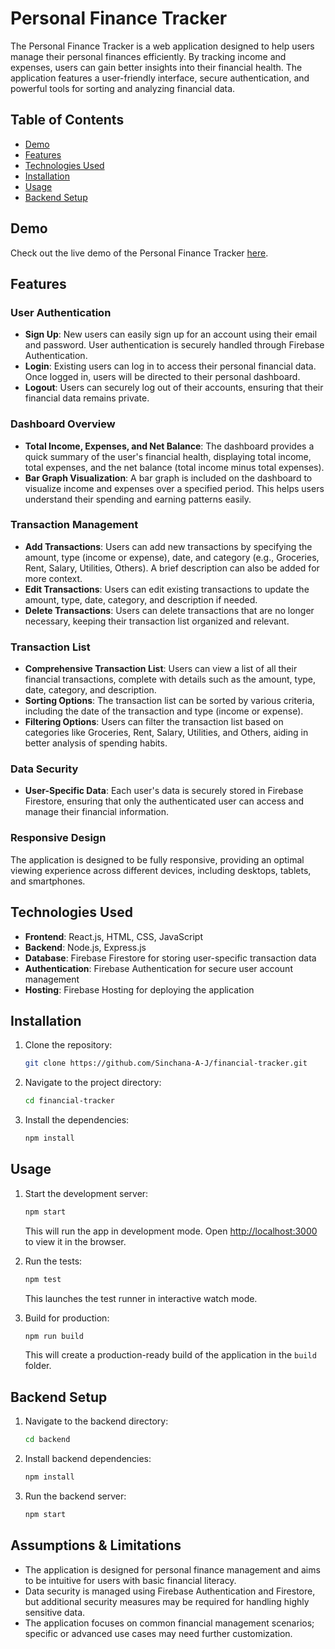 # Personal Finance Tracker

The Personal Finance Tracker is a web application designed to help users manage their personal finances efficiently. By tracking income and expenses, users can gain better insights into their financial health. The application features a user-friendly interface, secure authentication, and powerful tools for sorting and analyzing financial data.

## Table of Contents
- [Demo](#demo)
- [Features](#features)
- [Technologies Used](#technologies-used)
- [Installation](#installation)
- [Usage](#usage)
- [Backend Setup](#backend-setup)

## Demo
Check out the live demo of the Personal Finance Tracker [here](https://personal-finance-tracker-ab36d.web.app/login).

## Features
### User Authentication
- **Sign Up**: New users can easily sign up for an account using their email and password. User authentication is securely handled through Firebase Authentication.
- **Login**: Existing users can log in to access their personal financial data. Once logged in, users will be directed to their personal dashboard.
- **Logout**: Users can securely log out of their accounts, ensuring that their financial data remains private.

### Dashboard Overview
- **Total Income, Expenses, and Net Balance**: The dashboard provides a quick summary of the user's financial health, displaying total income, total expenses, and the net balance (total income minus total expenses).
- **Bar Graph Visualization**: A bar graph is included on the dashboard to visualize income and expenses over a specified period. This helps users understand their spending and earning patterns easily.

### Transaction Management
- **Add Transactions**: Users can add new transactions by specifying the amount, type (income or expense), date, and category (e.g., Groceries, Rent, Salary, Utilities, Others). A brief description can also be added for more context.
- **Edit Transactions**: Users can edit existing transactions to update the amount, type, date, category, and description if needed.
- **Delete Transactions**: Users can delete transactions that are no longer necessary, keeping their transaction list organized and relevant.

### Transaction List
- **Comprehensive Transaction List**: Users can view a list of all their financial transactions, complete with details such as the amount, type, date, category, and description.
- **Sorting Options**: The transaction list can be sorted by various criteria, including the date of the transaction and type (income or expense).
- **Filtering Options**: Users can filter the transaction list based on categories like Groceries, Rent, Salary, Utilities, and Others, aiding in better analysis of spending habits.

### Data Security
- **User-Specific Data**: Each user's data is securely stored in Firebase Firestore, ensuring that only the authenticated user can access and manage their financial information.

### Responsive Design
The application is designed to be fully responsive, providing an optimal viewing experience across different devices, including desktops, tablets, and smartphones.

## Technologies Used
- **Frontend**: React.js, HTML, CSS, JavaScript
- **Backend**: Node.js, Express.js
- **Database**: Firebase Firestore for storing user-specific transaction data
- **Authentication**: Firebase Authentication for secure user account management
- **Hosting**: Firebase Hosting for deploying the application

## Installation
1. Clone the repository:
    ```bash
    git clone https://github.com/Sinchana-A-J/financial-tracker.git
    ```
2. Navigate to the project directory:
    ```bash
    cd financial-tracker
    ```
3. Install the dependencies:
    ```bash
    npm install
    ```

## Usage
1. Start the development server:
    ```bash
    npm start
    ```
   This will run the app in development mode. Open [http://localhost:3000](http://localhost:3000) to view it in the browser.

2. Run the tests:
    ```bash
    npm test
    ```
   This launches the test runner in interactive watch mode.

3. Build for production:
    ```bash
    npm run build
    ```
   This will create a production-ready build of the application in the `build` folder.

## Backend Setup
1. Navigate to the backend directory:
    ```bash
    cd backend
    ```
2. Install backend dependencies:
    ```bash
    npm install
    ```
3. Run the backend server:
    ```bash
    npm start
    ```

## Assumptions & Limitations
- The application is designed for personal finance management and aims to be intuitive for users with basic financial literacy.
- Data security is managed using Firebase Authentication and Firestore, but additional security measures may be required for handling highly sensitive data.
- The application focuses on common financial management scenarios; specific or advanced use cases may need further customization.
